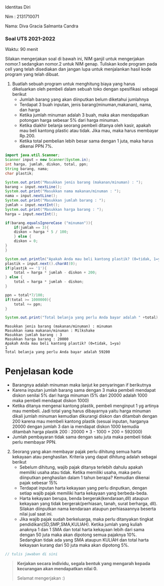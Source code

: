 Identitas Diri

Nim : 2131710071

Nama: Diva Gracia Salmanta Candra

### Soal UTS 2021-2022
Waktu: 90 menit

Silakan mengerjakan soal di bawah ini, NIM ganjil untuk mengerjakan nomor.1 sedangkan nomor.2 untuk NIM genap. Tuliskan
kode program pada cell yang telah disediakan dan jangan lupa untuk menjalankan hasil kode program yang telah dibuat.

1. Buatlah sebuah program untuk menghitung biaya yang harus dikeluarkan oleh pembeli dalam sebuah toko dengan spesifikasi sebagai berikut
    + Jumlah barang yang akan diinputkan belum diketahui jumlahnya
    + Terdapat 3 buah inputan, jenis barang(minuman,makanan), nama, dan harga
    + Ketika jumlah minuman adalah 3 buah, maka akan mendapatkan potongan harga sebesar 5% dari harga minuman.
    + Ketika diakhir belanja seorang pembeli ditanya oleh kasir, apakah mau beli kantong plastic atau tidak. Jika mau, maka harus membayar Rp.200.
    + Ketika total pembelian lebih besar sama dengan 1 juta, maka harus dikenai PPN 7%.


```Java
import java.util.Scanner;
Scanner input = new Scanner(System.in);
int harga, jumlah, diskon, total, ppn;
String barang, nama;
char plastik;

System.out.print("Masukkan jenis barang (makanan/minuman) : ");
barang = input.nextLine();
System.out.print("Masukkan nama makanan/minuman : ");
nama = input.nextLine();
System.out.print("Masukkan jumlah barang : ");
jumlah = input.nextInt();
System.out.print("Masukkan harga barang : ");
harga = input.nextInt();

if(barang.equalsIgnoreCase ("minuman")){
    if(jumlah == 3){
    diskon = harga * 5 / 100;
    } else {
    diskon = 0;
}
}

System.out.println("Apakah Anda mau beli kantong plastik? (0=tidak, 1=ya)");
plastik = input.next().charAt(0);
if(plastik == '1'){
    total = harga * jumlah - diskon + 200;
} else {
    total = harga * jumlah - diskon;
}

ppn = total*7/100;
if(total >= 1000000){
    total += ppn;
}

System.out.print("Total belanja yang perlu Anda bayar adalah " +total);
```

    Masukkan jenis barang (makanan/minuman) : minuman
    Masukkan nama makanan/minuman : Milkshake
    Masukkan jumlah barang : 3
    Masukkan harga barang : 20000
    Apakah Anda mau beli kantong plastik? (0=tidak, 1=ya)
    1
    Total belanja yang perlu Anda bayar adalah 59200

# Penjelasan kode
- Barangnya adalah minuman maka lanjut ke penyaringan if berikutnya
- Karena inputan jumlah barang sama dengan 3 maka pembeli mendapat diskon senilai 5% dari harga minuman (5% dari 20000 adalah 1000 maka pembeli mendapat diskon 1000)
- Ketika ditanya mengenai kantong plastik, pembeli menginput 1 yg artinya mau membeli. Jadi total yang harus dibayarnya yaitu harga minuman dikali jumlah minuman kemudian dikurangi diskon dan ditambah dengan 200 karena mau membeli kantong plastik (sesuai inputan, harganya 20000 dengan jumlah 3 dan ia mendapat diskon 1000 kemudia ditambah harga plastik 200 : 20000 * 3 - 1000 + 200 = 592000)
- Jumlah pembayaran tidak sama dengan satu juta maka pembeli tidak perlu membayar PPN.

2.	Seorang yang akan membayar pajak perlu dihitung semua harta kekayaan atau penghasilan. Kriteria yang dapat dihitung adalah sebagai berikut
    + Sebelum dihitung, wajib pajak ditanya terlebih dahulu apakah memiliki usaha atau tidak. Ketika memiliki usaha, maka perlu diinputkan penghasilan dalam 1 tahun berapa? Kemudian dikenai pajak sebesar 15%
    + Terdapat inputan harta kekayaan yang perlu dinputkan, dengan setiap wajib pajak memiliki harta kekayaan yang berbeda-beda.
    + Harta kekayaan berupa, benda bergerak(kendaraan,dll) ataupun kekayaan yang tidak bergerak(perhiasan, tanah, surat berharga, dll). Silakan diinputkan nama kendaraan ataupun perhiasaannya beserta nilai jual saat ini.
    + Jika wajib pajak sudah berkeluarga, maka perlu ditanyakan tingkat pendidikan(SD,SMP,SMA,KULIAH). Ketika jumlah yang kuliah anaknya 1 dan 1 SMA dan total harta kekayaan lebih dari sama dengan 50 juta maka akan dipotong semua pajaknya 10%. Sedangkan tidak ada yang SMA ataupun KULIAH dan total harta kekayaan kurang dari 50 juta maka akan dipotong 5%.


```Java
// tulis jawaban di sini

```

> **Kerjakan secara individu, segala bentuk yang mengarah kepada kecurangan akan mendapatkan nilai 0.**
>
> Selamat mengerjakan :)

